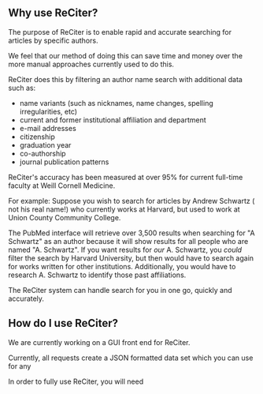 ## Why use ReCiter? 
The purpose of ReCiter is to enable rapid and accurate searching for articles by specific authors.

We feel that our method of doing this can save time and money over the more manual approaches currently used to do this.  

ReCiter does this by filtering an author name search with additional data such as: 
	
* name variants (such as nicknames, name changes, spelling irregularities, etc) 
* current and former institutional affiliation and department
* e-mail addresses
* citizenship
* graduation year
* co-authorship 
* journal publication patterns

ReCiter's accuracy has been measured at over 95% for current full-time faculty at Weill Cornell Medicine.

For example:  Suppose you wish to search for articles by Andrew Schwartz ( not his real name!) who currently works at Harvard, but used to work at Union County Community College.  

The PubMed interface will retrieve over 3,500 results when searching for "A Schwartz" as an author because it will show results for all people who are named "A. Schwartz".  If you want results for *our* A. Schwartz, you *could* filter the search by Harvard University, but then would have to search again for works written for other institutions.  Additionally, you would have to research A. Schwartz to identify those past affiliations.

The ReCiter system can handle search for you in one go, quickly and accurately.

## How do I use ReCiter? 
We are currently working on a GUI front end for ReCiter.  



Currently, all requests create a JSON formatted data set which you can use for any 

In order to fully use ReCiter, you will need 
